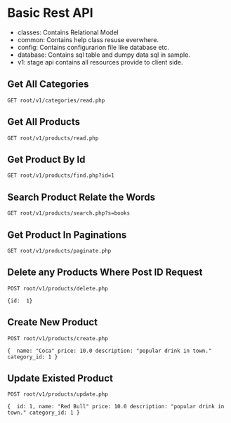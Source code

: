 # Basic Rest API

- classes: Contains Relational Model
- common: Contains help class resuse everwhere.
- config: Contains configurarion file like database etc.
- database: Contains sql table and dumpy data sql in sample.
- v1: stage api contains all resources provide to client side.




## Get All Categories
`GET root/v1/categories/read.php`

## Get All Products
`GET root/v1/products/read.php`

## Get Product By Id
`GET root/v1/products/find.php?id=1`

## Search Product Relate the Words
`GET root/v1/products/search.php?s=books`

## Get Product In  Paginations
`GET root/v1/products/paginate.php`

## Delete any Products Where Post ID Request
`POST root/v1/products/delete.php`

`{id:  1}`

## Create New Product
`POST root/v1/products/create.php`

`{ 
	name: "Coca"
	price: 10.0
	description: "popular drink in town."
	category_id: 1
}`


## Update Existed Product
`POST root/v1/products/update.php`

`{ 
	id: 1,
	name: "Red Bull"
	price: 10.0
	description: "popular drink in town."
	category_id: 1
}`
